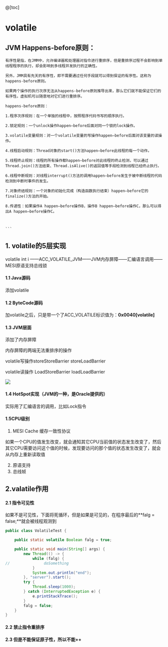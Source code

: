 @[toc]

# volatile
##  JVM Happens-before原则：

```
有序性是指，在JMM中，允许编译器和处理器对指令进行重排序，但是重排序过程不会影响到单线程程序的执行，却会影响到多线程并发执行的正确性。
 
另外，JMM具有先天的有序性，即不需要通过任何手段就可以得到保证的有序性。这称为happens-before原则。

如果两个操作的执行次序无法从happens-before原则推导出来，那么它们就不能保证它们的有序性。虚拟机可以随意地对它们进行重排序。

happens-before原则：

1.程序次序规则：在一个单独的线程中，按照程序代码书写的顺序执行。

2.锁定规则：一个unlock操作happen—before后面对同一个锁的lock操作。

3.volatile变量规则：对一个volatile变量的写操作happen—before后面对该变量的读操作。

4.线程启动规则：Thread对象的start()方法happen—before此线程的每一个动作。

5.线程终止规则：线程的所有操作都happen—before对此线程的终止检测，可以通过Thread.join()方法结束、Thread.isAlive()的返回值等手段检测到线程已经终止执行。

6.线程中断规则：对线程interrupt()方法的调用happen—before发生于被中断线程的代码检测到中断时事件的发生。

7.对象终结规则：一个对象的初始化完成（构造函数执行结束）happen—before它的finalize()方法的开始。

8.传递性：如果操作A happen—before操作B，操作B happen—before操作C，那么可以得出A happen—before操作C。

 

​```
```



## 1. volatile的5层实现

volatile int i ——ACC_VOLATILE_JVM——JVM内存屏障——汇编语言调用——MESI原语支持总线锁

#### 1.1 Java源码

添加volatile

#### 1.2 ByteCode源码

加volatile之后，只是带一个了ACC_VOLATILE标识值为：**0x0040[volatile]**

#### 1.3 JVM层面

添加了内存屏障

内存屏障的两端无法重排序的操作

volatile写操作storeStoreBarrier    storeLoadBarrier 

volatile读操作 LoadStoreBarrier   loadLoadBarrier

![](/img/内存屏障.png)







#### 1.4 HotSpot实现（JVM的一种，是Oracle提供的）

实际用了汇编语言的调用，比如Lock指令

#### 1.5CPU级别 

1. MESI Cache 缓存一致性协议

如果一个CPU的值发生改变，就会通知其它CPU当前值的状态发生改变了，然后其它CPU需要访问这个值的时候，发现要访问的那个值的状态发生改变了，就会从内存上重新读取值

2. 原语支持
3. 总线帧

## 2.valatile作用

#### 2.1 指令可见性

 如果不是可见性，下面将死循环，但是如果是可见的，在程序最后的**falg = false;**就会被线程观测到

```java
public class VolatileTest {

    public static volatile Boolean falg = true;

    public static void main(String[] args) {
        new Thread(() -> {
            while (falg) {
//               doSomething
            }
            System.out.println("end");
        }, "server").start();
        try {
            Thread.sleep(1000);
        } catch (InterruptedException e) {
            e.printStackTrace();
        }
        falg = false;
    }
}
```



#### 2.2 禁止指令重排序



#### 2.3 但是不能保证原子性，所以不能++



